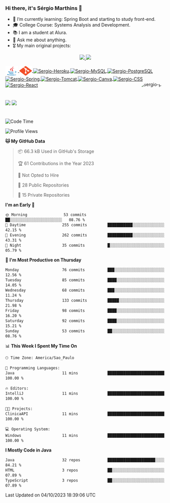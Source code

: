 ### Hi there, it's Sérgio Marthins 👋


- 🌱 I’m currently learning: Spring Boot and starting to study front-end.
- 🎓 College Course: Systems Analysis and Development.
- 📚  I am a student at Alura.
- 💬 Ask me about anything.
- 🎖 My main original projects: 

<div align="center">
  <a href="https://github.com/Almadavic">
  <img height="180em" src="https://github-readme-stats.vercel.app/api?username=Marthiins&show_icons=true&theme=dracula&include_all_commits=true&count_private=true"/>
  <img height="180em" src="https://github-readme-stats.vercel.app/api/top-langs/?username=Marthiins&layout=compact&langs_count=7&theme=dracula"/>
</div>
<div style="display: inline_block"><br>
  <img align="center" alt="Sergio-Java" height="30" width="40" src="https://raw.githubusercontent.com/devicons/devicon/master/icons/java/java-original.svg">
  <img align="center" alt="Sergio-Git" height="30" width="40" src="https://raw.githubusercontent.com/devicons/devicon/master/icons/git/git-original.svg">
  <img align="center" alt="Sergio-Heroku" height="30" width="40" src="https://cdn.jsdelivr.net/gh/devicons/devicon/icons/heroku/heroku-plain-wordmark.svg" />             
  <img align="center" alt="Sergio-MySQL" height="30" width="40" src="https://cdn.jsdelivr.net/gh/devicons/devicon/icons/mysql/mysql-original-wordmark.svg" />
  <img align="center" alt="Sergio-PostgreSQL" height="30" width="40" src="https://cdn.jsdelivr.net/gh/devicons/devicon/icons/postgresql/postgresql-plain-wordmark.svg" />
  <img align="center" alt="Sergio-Spring" height="30" width="40" src="https://cdn.jsdelivr.net/gh/devicons/devicon/icons/spring/spring-original-wordmark.svg" />
  <img align="center" alt="Sergio-Tomcat" height="30" width="40" src="https://cdn.jsdelivr.net/gh/devicons/devicon/icons/tomcat/tomcat-original-wordmark.svg" />
  <img align="center" alt="Sergio-Canva" height="30" width="40" src="https://cdn.jsdelivr.net/gh/devicons/devicon/icons/canva/canva-original.svg" />
  <img align="center" alt="Sergio-CSS" height="30" width="40" src="https://cdn.jsdelivr.net/gh/devicons/devicon/icons/css3/css3-original.svg" />
  <img align="center" alt="Sergio-React" height="30" width="40" src="https://cdn.jsdelivr.net/gh/devicons/devicon/icons/react/react-original.svg" />        
  <img align="right" alt="Sergio-pic" height="150" style="border-radius:50px;" src="https://user-images.githubusercontent.com/47826754/188357708-748fc4f4-5846-47a3-9063-ce04eeefcb8f.png">
</div>

#

<div> 
 <a href = "mailto:sergio.marthiins@gmail.com"><img src="https://img.shields.io/badge/-Gmail-%23333?style=for-the-badge&logo=gmail&logoColor=white" target="_blank"></a>
  <a href="https://www.linkedin.com/in/.........../" target="_blank"><img src="https://img.shields.io/badge/-LinkedIn-%230077B5?style=for-the-badge&logo=linkedin&logoColor=white" target="_blank"></a> 
</div>

#

<!--START_SECTION:waka-->
![Code Time](http://img.shields.io/badge/Code%20Time-70%20hrs%204%20mins-blue)

![Profile Views](http://img.shields.io/badge/Profile%20Views-0-blue)

**🐱 My GitHub Data** 

> 📦 66.3 kB Used in GitHub's Storage 
 > 
> 🏆 61 Contributions in the Year 2023
 > 
> 🚫 Not Opted to Hire
 > 
> 📜 28 Public Repositories 
 > 
> 🔑 15 Private Repositories 
 > 
**I'm an Early 🐤** 

```text
🌞 Morning                53 commits          ██░░░░░░░░░░░░░░░░░░░░░░░   08.76 % 
🌆 Daytime                255 commits         ███████████░░░░░░░░░░░░░░   42.15 % 
🌃 Evening                262 commits         ███████████░░░░░░░░░░░░░░   43.31 % 
🌙 Night                  35 commits          █░░░░░░░░░░░░░░░░░░░░░░░░   05.79 % 
```
📅 **I'm Most Productive on Thursday** 

```text
Monday                   76 commits          ███░░░░░░░░░░░░░░░░░░░░░░   12.56 % 
Tuesday                  85 commits          ████░░░░░░░░░░░░░░░░░░░░░   14.05 % 
Wednesday                68 commits          ███░░░░░░░░░░░░░░░░░░░░░░   11.24 % 
Thursday                 133 commits         █████░░░░░░░░░░░░░░░░░░░░   21.98 % 
Friday                   98 commits          ████░░░░░░░░░░░░░░░░░░░░░   16.20 % 
Saturday                 92 commits          ████░░░░░░░░░░░░░░░░░░░░░   15.21 % 
Sunday                   53 commits          ██░░░░░░░░░░░░░░░░░░░░░░░   08.76 % 
```


📊 **This Week I Spent My Time On** 

```text
🕑︎ Time Zone: America/Sao_Paulo

💬 Programming Languages: 
Java                     11 mins             █████████████████████████   100.00 % 

🔥 Editors: 
IntelliJ                 11 mins             █████████████████████████   100.00 % 

🐱‍💻 Projects: 
ClinicaAPI               11 mins             █████████████████████████   100.00 % 

💻 Operating System: 
Windows                  11 mins             █████████████████████████   100.00 % 
```

**I Mostly Code in Java** 

```text
Java                     32 repos            █████████████████████░░░░   84.21 % 
HTML                     3 repos             ██░░░░░░░░░░░░░░░░░░░░░░░   07.89 % 
TypeScript               3 repos             ██░░░░░░░░░░░░░░░░░░░░░░░   07.89 % 
```




 Last Updated on 04/10/2023 18:39:06 UTC
<!--END_SECTION:waka-->

